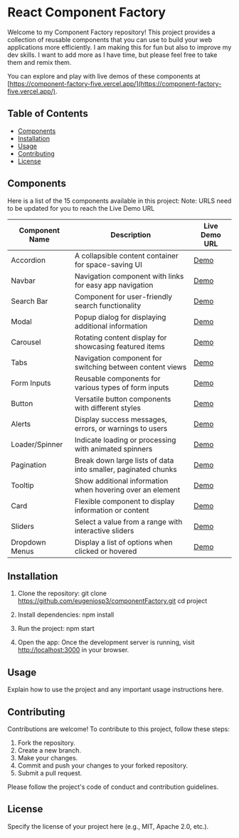 # React Component Factory

Welcome to my Component Factory repository! This project provides a collection of reusable components that you can use to build your web applications more efficiently. I am making this for fun but also to improve my dev skills. I want to add more as I have time, but please feel free to take them and remix them.

You can explore and play with live demos of these components at [https://component-factory-five.vercel.app/](https://component-factory-five.vercel.app/).

## Table of Contents

- [Components](#components)
- [Installation](#installation)
- [Usage](#usage)
- [Contributing](#contributing)
- [License](#license)

## Components

Here is a list of the 15 components available in this project:
Note: URLS need to be updated for you to reach the Live Demo URL

| Component Name | Description                                                   | Live Demo URL                                                   |
| -------------- | ------------------------------------------------------------- | --------------------------------------------------------------- |
| Accordion      | A collapsible content container for space-saving UI           | [Demo](https://component-factory-five.vercel.app/accordion)     |
| Navbar         | Navigation component with links for easy app navigation       | [Demo](https://component-factory-five.vercel.app/navbar)        |
| Search Bar     | Component for user-friendly search functionality              | [Demo](https://component-factory-five.vercel.app/searchbar)     |
| Modal          | Popup dialog for displaying additional information            | [Demo](https://component-factory-five.vercel.app/modal)         |
| Carousel       | Rotating content display for showcasing featured items        | [Demo](https://component-factory-five.vercel.app/carousel)      |
| Tabs           | Navigation component for switching between content views      | [Demo](https://component-factory-five.vercel.app/tabs)          |
| Form Inputs    | Reusable components for various types of form inputs          | [Demo](https://component-factory-five.vercel.app/forminputs)    |
| Button         | Versatile button components with different styles             | [Demo](https://component-factory-five.vercel.app/button)        |
| Alerts         | Display success messages, errors, or warnings to users        | [Demo](https://component-factory-five.vercel.app/alerts)        |
| Loader/Spinner | Indicate loading or processing with animated spinners         | [Demo](https://component-factory-five.vercel.app/loader)        |
| Pagination     | Break down large lists of data into smaller, paginated chunks | [Demo](https://component-factory-five.vercel.app/pagination)    |
| Tooltip        | Show additional information when hovering over an element     | [Demo](https://component-factory-five.vercel.app/tooltip)       |
| Card           | Flexible component to display information or content          | [Demo](https://component-factory-five.vercel.app/card)          |
| Sliders        | Select a value from a range with interactive sliders          | [Demo](https://component-factory-five.vercel.app/sliders)       |
| Dropdown Menus | Display a list of options when clicked or hovered             | [Demo](https://component-factory-five.vercel.app/dropdownmenus) |

## Installation

1. Clone the repository:
   git clone https://github.com/eugeniosp3/componentFactory.git
   cd project

2. Install dependencies:
   npm install

3. Run the project:
   npm start

4. Open the app:
   Once the development server is running, visit [http://localhost:3000](http://localhost:3000) in your browser.

## Usage

Explain how to use the project and any important usage instructions here.

## Contributing

Contributions are welcome! To contribute to this project, follow these steps:

1. Fork the repository.
2. Create a new branch.
3. Make your changes.
4. Commit and push your changes to your forked repository.
5. Submit a pull request.

Please follow the project's code of conduct and contribution guidelines.

## License

Specify the license of your project here (e.g., MIT, Apache 2.0, etc.).
